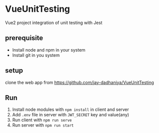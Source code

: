 # VueUnitTesting
Vue2 project integration of unit testing with Jest

## prerequisite
- Install node and npm in your system
- Install git in you system

## setup
clone the web app from https://github.com/jay-dadhaniya/VueUnitTesting

## Run
1. Install node modules with `npm install` in client and server
4. Add `.env` file in server with `JWT_SECRET` key and value(any)
2. Run client with `npm run serve`
3. Run server with `npm run start`
